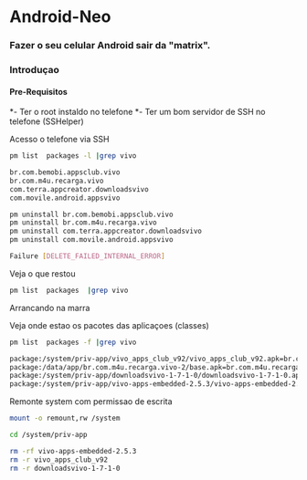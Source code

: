 # Android-Neo
### Fazer o seu celular Android sair da "matrix".

### Introduçao
#### Pre-Requisitos
*- Ter o root instaldo no telefone
*- Ter um bom servidor de SSH no telefone (SSHelper)

Acesso o telefone via SSH
```bash
pm list  packages -l |grep vivo
```

```bash
br.com.bemobi.appsclub.vivo
br.com.m4u.recarga.vivo
com.terra.appcreator.downloadsvivo
com.movile.android.appsvivo
```

```bash
pm uninstall br.com.bemobi.appsclub.vivo
pm uninstall br.com.m4u.recarga.vivo
pm uninstall com.terra.appcreator.downloadsvivo
pm uninstall com.movile.android.appsvivo
```

```bash
Failure [DELETE_FAILED_INTERNAL_ERROR]
```

Veja o que restou

```bash
pm list  packages  |grep vivo
```

Arrancando na marra

Veja onde estao os pacotes das aplicaçoes (classes)

```bash
pm list  packages -f |grep vivo
```

```bash
package:/system/priv-app/vivo_apps_club_v92/vivo_apps_club_v92.apk=br.com.bemobi.appsclub.vivo
package:/data/app/br.com.m4u.recarga.vivo-2/base.apk=br.com.m4u.recarga.vivo
package:/system/priv-app/downloadsvivo-1-7-1-0/downloadsvivo-1-7-1-0.apk=com.terra.appcreator.downloadsvivo
package:/system/priv-app/vivo-apps-embedded-2.5.3/vivo-apps-embedded-2.5.3.apk=com.movile.android.appsvivo
```

Remonte system com permissao de escrita

```bash
mount -o remount,rw /system
```

```bash
cd /system/priv-app
```

```bash
rm -rf vivo-apps-embedded-2.5.3
rm -r vivo_apps_club_v92
rm -r downloadsvivo-1-7-1-0
```




